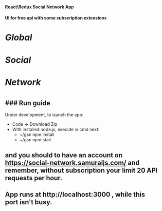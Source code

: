 #### React\Redux Social Network App

#### UI for free api with some subscription extensions

# _Global_
# _Social_

# _Network_

#

## ### Run guide 
Under development, to launch the app:
- Code -> Download Zip
- With installed node.js, execute in cmd next:
  - ~/gsn npm install
  - ~/gsn npm start
## and you should to have an account on https://social-network.samuraijs.com/ and remember, without subscription your limit 20 API requests per hour.
  
## App runs at http://localhost:3000 , while this port isn't busy.
